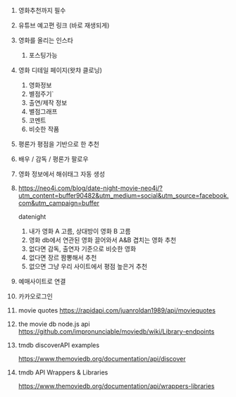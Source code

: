 1. 영화추천까지 필수

2. 유튜브 예고편 링크 (바로 재생되게)

3. 영화를 올리는 인스타

   1. 포스팅가능

4. 영화 디테일 페이지(왓챠 클로닝)

   1. 영화정보
   2. 별점주기`
   3. 출연/제작 정보
   4. 별점그래프
   5. 코멘트
   6. 비슷한 작품

5. 평론가 평점을 기반으로 한 추천

6. 배우 / 감독 / 평론가 팔로우

7. 영화 정보에서 해쉬태그 자동 생성

8. <https://neo4j.com/blog/date-night-movie-neo4j/?utm_content=buffer90482&utm_medium=social&utm_source=facebook.com&utm_campaign=buffer>

   datenight

   1. 내가 영화 A 고름, 상대방이 영화 B 고름
   2. 영화 db에서 연관된 영화 끌어와서 A&B 겹치는 영화 추천
   3. 없다면 감독, 출연자 기준으로 비슷한 영화
   4. 없다면 장르 짬뽕해서 추천
   5. 없으면 그냥 우리 사이트에서 평점 높은거 추천

9. 예매사이트로 연결
10. 카카오로그인

11. movie quotes <https://rapidapi.com/juanroldan1989/api/moviequotes>

12. the movie db node.js api <https://github.com/impronunciable/moviedb/wiki/Library-endpoints>

13. tmdb discoverAPI examples

    <https://www.themoviedb.org/documentation/api/discover>

14. tmdb API Wrappers & Libraries

    <https://www.themoviedb.org/documentation/api/wrappers-libraries>

    

